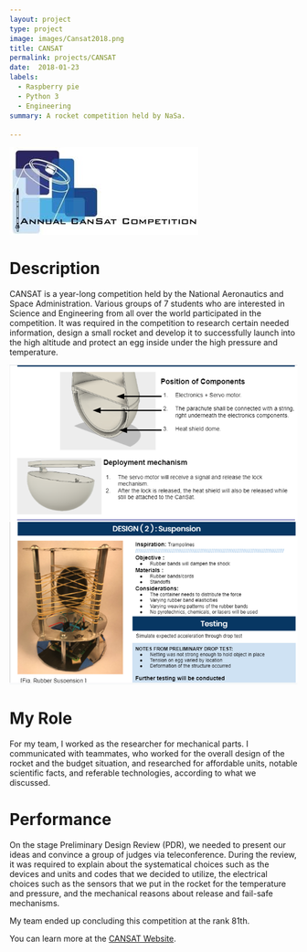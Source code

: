 ```yaml
---
layout: project
type: project
image: images/Cansat2018.png
title: CANSAT
permalink: projects/CANSAT
date:  2018-01-23
labels:
  - Raspberry pie 
  - Python 3
  - Engineering
summary: A rocket competition held by NaSa.

---
```


<div class="ui large rounded images">
  <img class="ui image" src="../images/Cansat Annual.jpg">
</div>

# Description
  CANSAT is a year-long competition held by the National Aeronautics and Space Administration. Various groups of 7 students who are interested in Science and Engineering from all over the world participated in the competition. It was required in the competition to research certain needed information, design a small rocket and develop it to successfully launch into the high altitude and protect an egg inside under the high pressure and temperature.
  
<div class="ui large rounded images">
  <img class="ui image" src="../images/Blueprint.PNG">
  <img class="ui image" src="../images/Suspension.PNG">
</div>

# My Role
  For my team, I worked as the researcher for mechanical parts. I communicated with teammates, who worked for the overall design of the rocket and the budget situation, and researched for affordable units, notable scientific facts, and referable technologies, according to what we discussed.
# Performance
  On the stage Preliminary Design Review (PDR), we needed to present our ideas and convince a group of judges via teleconference. During the review, it was required to explain about the systematical choices such as the devices and units and codes that we decided to utilize, the electrical choices such as the sensors that we put in the rocket for the temperature and pressure, and the mechanical reasons about release and fail-safe mechanisms.

  My team ended up concluding this competition at the rank 81th.



You can learn more at the [CANSAT Website](http://www.cansatcompetition.com/).
